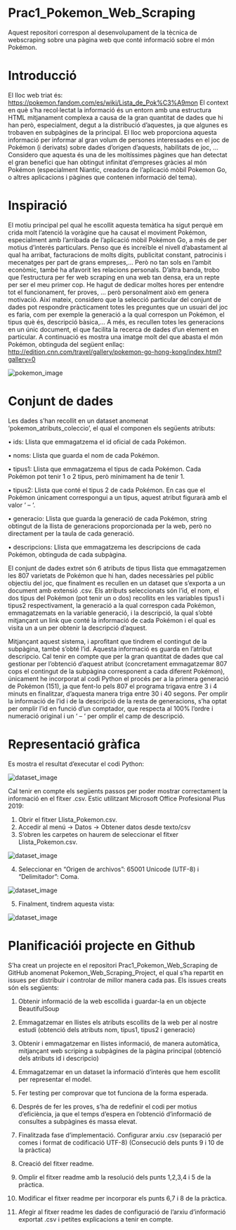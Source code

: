 # Prac1_Pokemon_Web_Scraping
Aquest repositori correspon al desenvolupament de la tècnica de webscraping sobre una pàgina web que conté informació sobre el món Pokémon.

# Introducció
El lloc web triat és: https://pokemon.fandom.com/es/wiki/Lista_de_Pok%C3%A9mon 
El context en què s’ha recol·lectat la informació és un entorn amb una estructura HTML mitjanament complexa a causa de la gran quantitat de dades que hi han però, especialment, degut a la distribució d’aquestes, ja que algunes es trobaven en subpàgines de la principal.
El lloc web proporciona aquesta informació per informar al gran volum de persones interessades en el joc de Pokémon (i derivats) sobre dades d’origen d’aquests, habilitats de joc, ... Considero que aquesta és una de les moltíssimes pàgines que han detectat el gran benefici que han obtingut infinitat d’empreses gràcies al món Pokémon (especialment Niantic, creadora de l’aplicació mòbil Pokemon Go, o altres aplicacions i pàgines que contenen informació del tema).

# Inspiració

El motiu principal pel qual he escollit aquesta temàtica ha sigut perquè em crida molt l’atenció la voràgine que ha causat el moviment Pokémon, especialment amb l’arribada de l’aplicació mòbil Pokémon Go, a més de per motius d’interés particulars. Penso que és increïble el nivell d’abastament al qual ha arribat, facturacions de molts dígits, publicitat constant, patrocinis i mecenatges per part de grans empreses,... Però no tan sols en l’ambit econòmic, també ha afavorit les relacions personals.
D’altra banda, trobo que l’estructura per fer web scraping en una web tan densa, era un repte per ser el meu primer cop. He hagut de dedicar moltes hores per entendre tot el funcionament, fer proves, ... però personalment això em genera motivació.
Així mateix, considero que la selecció particular del conjunt de dades pot respondre pràcticament totes les preguntes que un usuari del joc es faria, com per exemple la generació a la qual correspon un Pokémon, el tipus què és, descripció bàsica,... A més, es recullen totes les generacions en un únic document, el que facilita la recerca de dades d’un element en particular.
A continuació es mostra una imatge molt del que abasta el món Pokémon, obtinguda del següent enllaç:
http://edition.cnn.com/travel/gallery/pokemon-go-hong-kong/index.html?gallery=0

![pokemon_image](images/pokgo.jpg)

# Conjunt de dades

Les dades s’han recollit en un dataset anomenat ‘pokemon_atributs_coleccio’, el qual el componen els següents atributs:

•	ids: Llista que emmagatzema el id oficial de cada Pokémon.

•	noms: Llista que guarda el nom de cada Pokémon.

•	tipus1: Llista que emmagatzema el tipus de cada Pokémon. Cada Pokémon pot tenir 1 o 2 tipus, però mínimament ha de tenir 1.

•	tipus2: Llista que conté el tipus 2 de cada Pokémon. En cas que el Pokémon únicament correspongui a un tipus, aquest atribut figurarà   amb el valor ‘ – ‘.

•	generacio: Llista que guarda la generació de cada Pokémon, string obtingut de la llista de generacions proporcionada per la web, però   no directament per la taula de cada generació.

•	descripcions: Llista que emmagatzema les descripcions de cada Pokémon, obtinguda de cada subpàgina.

El conjunt de dades extret són 6 atributs de tipus llista que emmagatzemen les 807 varietats de Pokémon que hi han, dades necessàries pel públic objectiu del joc, que finalment es recullen en un dataset que s’exporta a un document amb extensió .csv. Els atributs seleccionats són l’id, el nom, el dos tipus del Pokémon (pot tenir un o dos) recollits en les variables tipus1 i tipus2 respectivament, la generació a la qual correspon cada Pokémon, emmagatzemats en la variable generació, i la descripció, la qual s’obté mitjançant un link que conté la informació de cada Pokémon i el qual es visita un a un per obtenir la descripció d’aquest.

Mitjançant aquest sistema, i aprofitant que tindrem el contingut de la subpàgina, també s’obté l’id. Aquesta informació es guarda en l’atribut descripcio. Cal tenir en compte que per la gran quantitat de dades que cal gestionar per l’obtenció d’aquest atribut (concretament emmagatzemar 807 cops el contingut de la subpàgina corresponent a cada diferent Pokémon), únicament he incorporat al codi Python el procés per a la primera generació de Pokémon (151), ja que fent-lo pels 807 el programa trigava entre 3 i 4 minuts en finalitzar, d’aquesta manera triga entre 30 i 40 segons. Per omplir la informació de l’id i de la descripció de la resta de generacions, s’ha optat per omplir l’id en funció d’un comptador, que respecta al 100% l’ordre i numeració original i un ‘ – ‘ per omplir el camp de descripció.


# Representació gràfica

Es mostra el resultat d’executar el codi Python:

![dataset_image](images/Capture3.PNG)

Cal tenir en compte els següents passos per poder mostrar correctament la informació en el fitxer .csv. Estic utilitzant Microsoft Office Profesional Plus 2019:
1.	Obrir el fitxer Llista_Pokemon.csv.
2.	Accedir al menú -> Datos -> Obtener datos desde texto/csv
3.	S’obren les carpetes on haurem de seleccionar el fitxer Llista_Pokemon.csv.

![dataset_image](images/Capture1.PNG)

4.	Seleccionar en “Origen de archivos”: 65001 Unicode (UTF-8) i “Delimitador”: Coma.

![dataset_image](images/Capture2.PNG)


5.	Finalment, tindrem aquesta vista:


![dataset_image](images/Capture3.PNG)


# Planificaciói projecte en Github

S’ha creat un projecte en el repositori Prac1_Pokemon_Web_Scraping de GitHub anomenat Pokemon_Web_Scraping_Project, el qual s’ha repartit en issues per distribuir i controlar de millor manera cada pas. Els issues creats són els següents:

1.	Obtenir informació de la web escollida i guardar-la en un objecte BeautifulSoup

2.	Emmagatzemar en llistes els atributs escollits de la web per al nostre estudi (obtenció dels atributs nom, tipus1, tipus2 i generacio)

3.	Obtenir i emmagatzemar en llistes informació, de manera automàtica, mitjançant web scriping a subpàgines de la pàgina principal (obtenció dels atributs id i descripcio)

4.	Emmagatzemar en un dataset la informació d’interès que hem escollit per representar el model.

5.	Fer testing per comprovar que tot funciona de la forma esperada.

6.	Després de fer les proves, s’ha de redefinir el codi per motius d’eficiència, ja que el temps d’espera en l’obtenció d’informació de consultes a subpàgines és massa elevat.

7.	Finalitzada fase d’implementació. Configurar arxiu .csv (separació per comes i format de codificació UTF-8) (Consecució dels punts 9 i 10 de la pràctica)

8.	Creació del fitxer readme.

9.	Omplir el fitxer readme amb la resolució dels punts 1,2,3,4 i 5 de la pràctica.

10.	Modificar el fitxer readme per incorporar els punts 6,7 i 8 de la pràctica.

11.	Afegir al fitxer readme les dades de configuració de l’arxiu d’informació exportat .csv i petites explicacions a tenir en compte.



